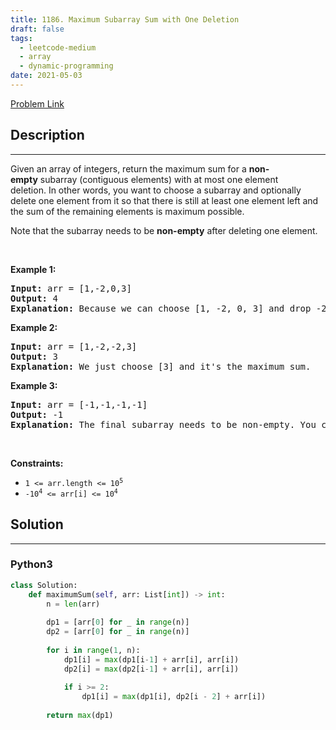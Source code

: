 ```yaml
---
title: 1186. Maximum Subarray Sum with One Deletion
draft: false
tags: 
  - leetcode-medium
  - array
  - dynamic-programming
date: 2021-05-03
---
```


[Problem Link](https://leetcode.com/problems/maximum-subarray-sum-with-one-deletion/)

## Description

---
<p>Given an array of integers, return the maximum sum for a <strong>non-empty</strong>&nbsp;subarray (contiguous elements) with at most one element deletion.&nbsp;In other words, you want to choose a subarray and optionally delete one element from it so that there is still at least one element left and the&nbsp;sum of the remaining elements is maximum possible.</p>

<p>Note that the subarray needs to be <strong>non-empty</strong> after deleting one element.</p>

<p>&nbsp;</p>
<p><strong class="example">Example 1:</strong></p>

<pre>
<strong>Input:</strong> arr = [1,-2,0,3]
<strong>Output:</strong> 4
<strong>Explanation: </strong>Because we can choose [1, -2, 0, 3] and drop -2, thus the subarray [1, 0, 3] becomes the maximum value.</pre>

<p><strong class="example">Example 2:</strong></p>

<pre>
<strong>Input:</strong> arr = [1,-2,-2,3]
<strong>Output:</strong> 3
<strong>Explanation: </strong>We just choose [3] and it&#39;s the maximum sum.
</pre>

<p><strong class="example">Example 3:</strong></p>

<pre>
<strong>Input:</strong> arr = [-1,-1,-1,-1]
<strong>Output:</strong> -1
<strong>Explanation:</strong>&nbsp;The final subarray needs to be non-empty. You can&#39;t choose [-1] and delete -1 from it, then get an empty subarray to make the sum equals to 0.
</pre>

<p>&nbsp;</p>
<p><strong>Constraints:</strong></p>

<ul>
	<li><code>1 &lt;= arr.length &lt;= 10<sup>5</sup></code></li>
	<li><code>-10<sup>4</sup> &lt;= arr[i] &lt;= 10<sup>4</sup></code></li>
</ul>


## Solution

---
### Python3
``` py title='maximum-subarray-sum-with-one-deletion'
class Solution:
    def maximumSum(self, arr: List[int]) -> int:
        n = len(arr)
        
        dp1 = [arr[0] for _ in range(n)]
        dp2 = [arr[0] for _ in range(n)]
        
        for i in range(1, n):
            dp1[i] = max(dp1[i-1] + arr[i], arr[i])
            dp2[i] = max(dp2[i-1] + arr[i], arr[i])
            
            if i >= 2:
                dp1[i] = max(dp1[i], dp2[i - 2] + arr[i])
            
        return max(dp1)
```

